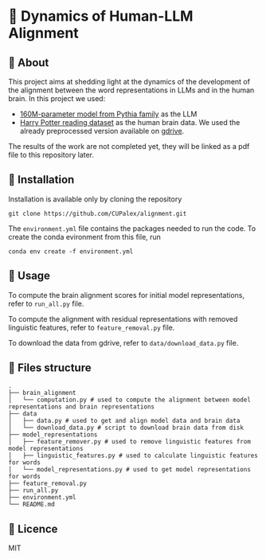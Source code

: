 # :hatched_chick: Dynamics of Human-LLM Alignment

## :egg: About
This project aims at shedding light at the dynamics of the development of the alignment between the word representations in LLMs and in the human brain.
In this project we used:
- [160M-parameter model from Pythia family](https://huggingface.co/EleutherAI/pythia-160m) as the LLM
- [Harry Potter reading dataset](http://www.cs.cmu.edu/~fmri/plosone/) as the human brain data. We used the already preprocessed version available on [gdrive](https://drive.google.com/drive/folders/1Q6zVCAJtKuLOh-zWpkS3lH8LBvHcEOE8).

The results of the work are not completed yet, they will be linked as a pdf file to this repository later.

## :egg: Installation

Installation is available only by cloning the repository
```
git clone https://github.com/CUPalex/alignment.git
```

The ```environment.yml``` file contains the packages needed to run the code. To create the conda evironment from this file, run
```
conda env create -f environment.yml
```

## :egg: Usage

To compute the brain alignment scores for initial model representations, refer to ```run_all.py``` file.

To compute the alignment with residual representations with removed linguistic features, refer to ```feature_removal.py``` file.

To download the data from gdrive, refer to ```data/download_data.py``` file.


## :egg: Files structure

```
.
├── brain_alignment
│   └── computation.py # used to compute the alignment between model representations and brain representations
├── data
│   ├── data.py # used to get and align model data and brain data
│   └── download_data.py # script to download brain data from disk
├── model_representations
│   ├── feature_remover.py # used to remove linguistic features from model representations
│   ├── linguistic_features.py # used to calculate linguistic features for words
│   └── model_representations.py # used to get model representations for words
├── feature_removal.py
├── run_all.py
├── environment.yml
└── README.md
```

## :egg: Licence
MIT